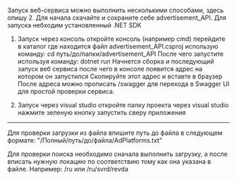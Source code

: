 Запуск веб-сервиса можно выполнить несколькими способами, здесь опишу 2.
Для начала скачайте и сохраните себе advertisement_API.
Для запуска небходим установленный .NET SDK

1. Запуск через консоль
  откройте консоль (например cmd)
  перейдите в каталог где находится файл advertisement_API.csproj использую команду:
      cd путь/до/папки/advertisement_API
  После чего запустите используя команду: 
      dotnet run
  Начнется сборка и последующий запуск веб сервиса после чего в консоле появится адрес на котором он запустился
  Скопируйте этот адрес и вставте в браузер
  После адреса можно прописать /swagger для перехода в Swagger UI для простой проверки сервиса.

2. Запуск через visual studio
  откройте папку проекта через visual studio
  нажмите зеленую кнопку запустить сверу приложения
____________________

Для проверки загрузки из файла впишите путь до файла в следующем формате:
"/Полный/путь/до/файла/AdPlatforms.txt"

Для проверки поиска необходимо сначала выполнить загрузку, а после вписать нужную локацию по соответствию тому как она указана в файле.
Например: /ru или /ru/svrd/revda
